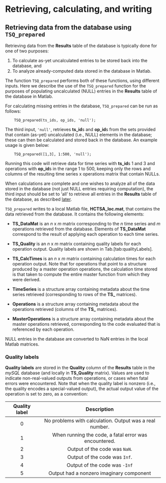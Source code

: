 # Retrieving, calculating, and writing


## Retrieving data from the database using `TSQ_prepared`
<!--{#sec:tsq_prepared}-->

Retrieving data from the **Results** table of the database is typically done for one of two purposes:

1. To calculate as-yet uncalculated entries to be stored back into the database, and
2. To analyze already-computed data stored in the database in Matlab.

The function `TSQ_prepared` performs both of these functions, using different inputs.
Here we describe the use of the `TSQ_prepared` function for the purposes of populating uncalculated (NULL) entries in the **Results** table of the database in Matlab.

For calculating missing entries in the database, `TSQ_prepared` can be run as follows:

        TSQ_prepared(ts_ids, op_ids, 'null');

The third input, `'null'`, retrieves **ts_id**s and **op_id**s from the sets provided that contain (as-yet) uncalculated (i.e., NULL) elements in the database; these can then be calculated and stored back in the database.
An example usage is given below:

        TSQ_prepared([1,3], 1:500, 'null');

Running this code will retrieve data for time series with **ts_id**s 1 and 3 and operations with **op_id**s in the range 1 to 500, keeping only the rows and columns of the resulting time series x operations matrix that contain NULLs.

When calculations are complete and one wishes to analyze all of the data stored in the database (not just NULL entries requiring computation), the third input should be set to ‘all’ to retrieve all entries in the **Results** table of the database, as described [later](retrieving.md).

`TSQ_prepared` writes to a local Matlab file, **HCTSA_loc.mat**, that contains the data retrieved from the database.
It contains the following elements:

-   **TS_DataMat** is an *n* x *m* matrix corresponding to the *n* time series and *m* operations retrieved from the database. Elements of **TS\_DataMat** correspond to the result of applying each operation to each time series.

-   **TS_Quality** is an *n* x *m* matrix containing quality labels for each operation output. Quality labels are shown in Tab.[tab:qualityLabels].

-   **TS_CalcTimes** is an *n* x *m* matrix containing calculation times for each operation output. Note that for operations that point to a structure produced by a master operation operations, the calculation time stored is that taken to compute the entire master function from which they were derived.

-   **TimeSeries** is a structure array containing metadata about the time series retrieved (corresponding to rows of the **TS_** matrices).

-   **Operations** is a structure array containing metadata about the operations retrieved (columns of the **TS_** matrices).

-   **MasterOperations** is a structure array containing metadata about the master operations retrieved, corresponding to the code evaluated that is referenced by each operation.

NULL entries in the database are converted to NaN entries in the local Matlab matrices.

### Quality labels
**Quality labels** are stored in the **Quality** column of the **Results** table in the *mySQL* database (and locally in **TS_Quality** matrix).
Values are used to indicate non-real-valued outputs from operations, or cases when fatal errors were encountered.
Note that when the quality label is nonzero (i.e., the quality encodes a special-valued output), the actual output value of the operation is set to zero, as a convention:


| **Quality label** | **Description** |
|:-------------:|:-------------:|
| 0 | No problems with calculation. Output was a real number. |
| 1 | When running the code, a fatal error was encountered. |
| 2 | Output of the code was `NaN`.|
| 3 | Output of the code was `Inf`. |
| 4 | Output of the code was `-Inf` |
| 5 | Output had a nonzero imaginary component |

<!-- **Quality labels**. These are stored in the **Quality** column of
  the **Results** table in the *mySQL* database (and
  locally in **TS_Quality** matrix). Values are used to indicate
  non-real-valued outputs from operations, or cases when fatal errors
  were encountered. Note that when the quality label is nonzero (i.e.,
  the quality encodes a special-valued output), the actual output value
  of the operation is set to zero, as a convention.<span
  data-label="tab:qualitylabels"></span> -->